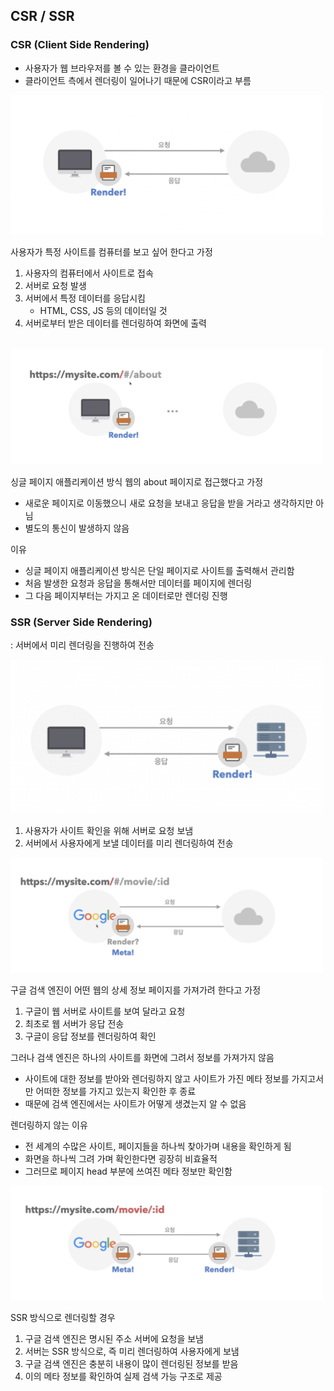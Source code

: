 ## CSR / SSR
### CSR (Client Side Rendering)

- 사용자가 웹 브라우저를 볼 수 있는 환경을 클라이언트
- 클라이언트 측에서 렌더링이 일어나기 때문에 CSR이라고 부름

<img src="../images/7-1.png" width="500px" />

사용자가 특정 사이트를 컴퓨터를 보고 싶어 한다고 가정

1. 사용자의 컴퓨터에서 사이트로 접속
2. 서버로 요청 발생
3. 서버에서 특정 데이터를 응답시킴
    - HTML, CSS, JS 등의 데이터일 것
4. 서버로부터 받은 데이터를 렌더링하여 화면에 출력

<br/>

<img src="../images/7-2.png" width="500px" />

싱글 페이지 애플리케이션 방식 웹의 about 페이지로 접근했다고 가정

- 새로운 페이지로 이동했으니 새로 요청을 보내고 응답을 받을 거라고 생각하지만 아님
- 별도의 통신이 발생하지 않음

이유

- 싱글 페이지 애플리케이션 방식은 단일 페이지로 사이트를 출력해서 관리함
- 처음 발생한 요청과 응답을 통해서만 데이터를 페이지에 렌더링
- 그 다음 페이지부터는 가지고 온 데이터로만 렌더링 진행

### SSR (Server Side Rendering)

: 서버에서 미리 렌더링을 진행하여 전송

<img src="../images/7-3.png" width="500px" />

1. 사용자가 사이트 확인을 위해 서버로 요청 보냄
2. 서버에서 사용자에게 보낼 데이터를 미리 렌더링하여 전송

<img src="../images/7-4.png" width="500px" />

구글 검색 엔진이 어떤 웹의 상세 정보 페이지를 가져가려 한다고 가정

1. 구글이 웹 서버로 사이트를 보여 달라고 요청
2. 최초로 웹 서버가 응답 전송
3. 구글이 응답 정보를 렌더링하여 확인

그러나 검색 엔진은 하나의 사이트를 화면에 그려서 정보를 가져가지 않음

- 사이트에 대한 정보를 받아와 렌더링하지 않고 사이트가 가진 메타 정보를 가지고서만 어떠한 정보를 가지고 있는지 확인한 후 종료
- 때문에 검색 엔진에서는 사이트가 어떻게 생겼는지 알 수 없음

렌더링하지 않는 이유

- 전 세계의 수많은 사이트, 페이지들을 하나씩 찾아가며 내용을 확인하게 됨
- 화면을 하나씩 그려 가며 확인한다면 굉장히 비효율적
- 그러므로 페이지 head 부분에 쓰여진 메타 정보만 확인함

<img src="../images/7-5.png" width="500px" />

SSR 방식으로 렌더링할 경우

1. 구글 검색 엔진은 명시된 주소 서버에 요청을 보냄
2. 서버는 SSR 방식으로, 즉 미리 렌더링하여 사용자에게 보냄
3. 구글 검색 엔진은 충분히 내용이 많이 렌더링된 정보를 받음
4.  이의 메타 정보를 확인하여 실제 검색 가능 구조로 제공